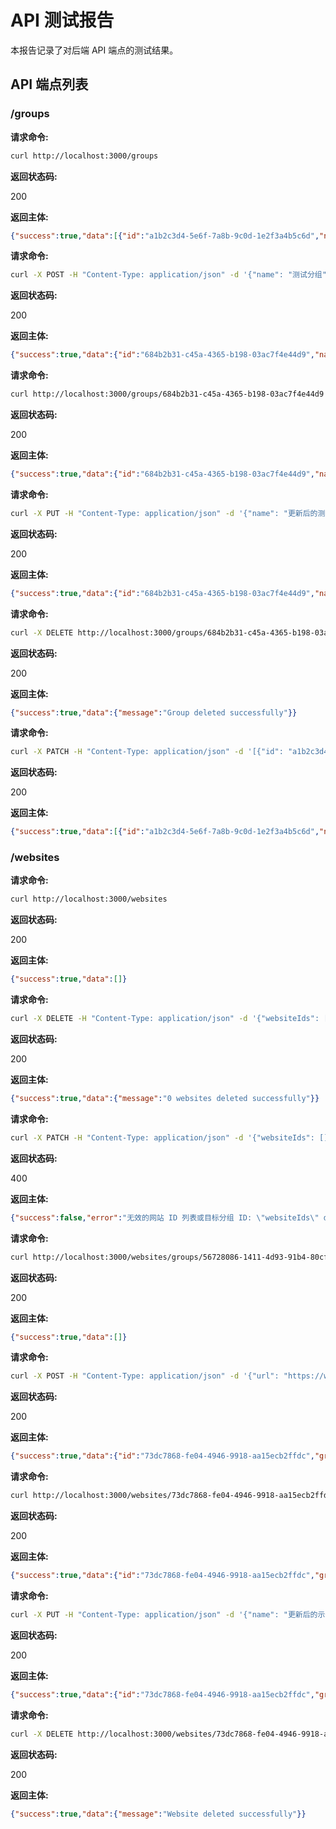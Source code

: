 # API 测试报告

本报告记录了对后端 API 端点的测试结果。

## API 端点列表

### /groups

**请求命令:**

```bash
curl http://localhost:3000/groups
```

**返回状态码:**

200

**返回主体:**

```json
{"success":true,"data":[{"id":"a1b2c3d4-5e6f-7a8b-9c0d-1e2f3a4b5c6d","name":"娱乐","order":1,"isCollapsible":false},{"id":"9b1deb4d-3b7d-4bad-9bdd-2b0d7b3dcb6d","name":"工作","order":2,"isCollapsible":false}]}
```

**请求命令:**

```bash
curl -X POST -H "Content-Type: application/json" -d '{"name": "测试分组", "isCollapsible": false}' http://localhost:3000/groups
```

**返回状态码:**

200

**返回主体:**

```json
{"success":true,"data":{"id":"684b2b31-c45a-4365-b198-03ac7f4e44d9","name":"测试分组","order":9,"isCollapsible":false}}
```

**请求命令:**

```bash
curl http://localhost:3000/groups/684b2b31-c45a-4365-b198-03ac7f4e44d9
```

**返回状态码:**

200

**返回主体:**

```json
{"success":true,"data":{"id":"684b2b31-c45a-4365-b198-03ac7f4e44d9","name":"测试分组","order":9,"isCollapsible":false}}
```

**请求命令:**

```bash
curl -X PUT -H "Content-Type: application/json" -d '{"name": "更新后的测试分组", "isCollapsible": true}' http://localhost:3000/groups/684b2b31-c45a-4365-b198-03ac7f4e44d9
```

**返回状态码:**

200

**返回主体:**

```json
{"success":true,"data":{"id":"684b2b31-c45a-4365-b198-03ac7f4e44d9","name":"更新后的测试分组","order":9,"isCollapsible":true}}
```

**请求命令:**

```bash
curl -X DELETE http://localhost:3000/groups/684b2b31-c45a-4365-b198-03ac7f4e44d9
```

**返回状态码:**

200

**返回主体:**

```json
{"success":true,"data":{"message":"Group deleted successfully"}}
```

**请求命令:**

```bash
curl -X PATCH -H "Content-Type: application/json" -d '[{"id": "a1b2c3d4-5e6f-7a8b-9c0d-1e2f3a4b5c6d", "order": 2}, {"id": "9b1deb4d-3b7d-4bad-9bdd-2b0d7b3dcb6d", "order": 1}]' http://localhost:3000/groups/reorder
```

**返回状态码:**

200

**返回主体:**

```json
{"success":true,"data":[{"id":"a1b2c3d4-5e6f-7a8b-9c0d-1e2f3a4b5c6d","name":"娱乐","order":2,"isCollapsible":false},{"id":"9b1deb4d-3b7d-4bad-9bdd-2b0d7b3dcb6d","name":"工作","order":1,"isCollapsible":false}]}
```

### /websites

**请求命令:**

```bash
curl http://localhost:3000/websites
```

**返回状态码:**

200

**返回主体:**

```json
{"success":true,"data":[]}
```

**请求命令:**

```bash
curl -X DELETE -H "Content-Type: application/json" -d '{"websiteIds": []}' http://localhost:3000/websites/batch
```

**返回状态码:**

200

**返回主体:**

```json
{"success":true,"data":{"message":"0 websites deleted successfully"}}
```

**请求命令:**

```bash
curl -X PATCH -H "Content-Type: application/json" -d '{"websiteIds": [], "groupId": "test-group-id"}' http://localhost:3000/websites/batch-move
```

**返回状态码:**

400

**返回主体:**

```json
{"success":false,"error":"无效的网站 ID 列表或目标分组 ID: \"websiteIds\" does not contain 1 required value(s)"}
```

**请求命令:**

```bash
curl http://localhost:3000/websites/groups/56728086-1411-4d93-91b4-80cf64b403f4/websites
```

**返回状态码:**

200

**返回主体:**

```json
{"success":true,"data":[]}
```

**请求命令:**

```bash
curl -X POST -H "Content-Type: application/json" -d '{"url": "https://www.example.com", "name": "示例网站"}' http://localhost:3000/websites/groups/56728086-1411-4d93-91b4-80cf64b403f4/websites
```

**返回状态码:**

200

**返回主体:**

```json
{"success":true,"data":{"id":"73dc7868-fe04-4946-9918-aa15ecb2ffdc","groupId":"56728086-1411-4d93-91b4-80cf64b403f4","name":"示例网站","url":"https://www.example.com","faviconUrl":"https://www.google.com/s2/favicons?sz=64&domain_url=\n=https%3A%2F%2Fwww.example.com","lastAccessTime":"2025-01-18T10:28:26.896Z","order":1,"isAccessible":true}}
```

**请求命令:**

```bash
curl http://localhost:3000/websites/73dc7868-fe04-4946-9918-aa15ecb2ffdc
```

**返回状态码:**

200

**返回主体:**

```json
{"success":true,"data":{"id":"73dc7868-fe04-4946-9918-aa15ecb2ffdc","groupId":"56728086-1411-4d93-91b4-80cf64b403f4","name":"示例网站","url":"https://www.example.com","faviconUrl":"https://www.google.com/s2/favicons?sz=64&domain_url=\n=https%3A%2F%2Fwww.example.com","lastAccessTime":"2025-01-18T10:28:26.896Z","order":1,"isAccessible":true}}
```

**请求命令:**

```bash
curl -X PUT -H "Content-Type: application/json" -d '{"name": "更新后的示例网站", "url": "https://www.example.com"}' http://localhost:3000/websites/73dc7868-fe04-4946-9918-aa15ecb2ffdc
```

**返回状态码:**

200

**返回主体:**

```json
{"success":true,"data":{"id":"73dc7868-fe04-4946-9918-aa15ecb2ffdc","groupId":"56728086-1411-4d93-91b4-80cf64b403f4","name":"更新后的示例网站","url":"https://www.example.com","lastAccessTime":"2025-01-18T10:28:26.896Z","order":1,"isAccessible":true}}
```

**请求命令:**

```bash
curl -X DELETE http://localhost:3000/websites/73dc7868-fe04-4946-9918-aa15ecb2ffdc
```

**返回状态码:**

200

**返回主体:**

```json
{"success":true,"data":{"message":"Website deleted successfully"}}
